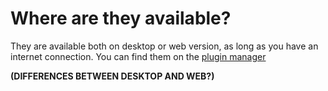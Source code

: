 # Where are they available?

They are available both on desktop or web version, as long as you have an internet connection. You can find them on the [plugin manager](../how-to-use-plug-ins/the-plugin-manager.md)

**(DIFFERENCES BETWEEN DESKTOP AND WEB?)** 
